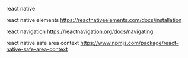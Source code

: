 react native

react native elements https://reactnativeelements.com/docs/installation

react navigation https://reactnavigation.org/docs/navigating

react native safe area context https://www.npmjs.com/package/react-native-safe-area-context